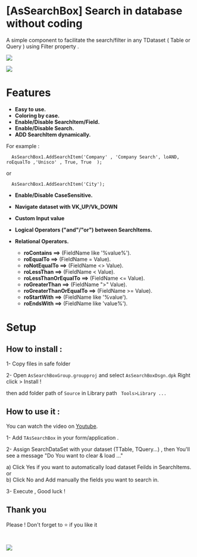 # [AsSearchBox] Search in database without coding 
A simple component to facilitate the search/filter in any TDataset ( Table or Query ) using Filter property . 
  
![](https://1.bp.blogspot.com/-5ORXrtBUFpw/XDgqM3tLDOI/AAAAAAAAAgM/lcuOsCpYop4iJPKZXbH5JqsUQxB35aEmgCLcBGAs/s1600/AsSearchBoxPreview.gif)



![](https://3.bp.blogspot.com/-RdrPG-ChYpY/XDgvxIQJMLI/AAAAAAAAAgk/nAz6ZqpoBNIkiRVP5v1uIpZkhG8-S8X4wCLcBGAs/s1600/howtouse.gif)

# Features 
- **Easy to use.**
- **Coloring by case.**
- **Enable/Disable SearchItem/Field.**
- **Enable/Disable Search.**
- **ADD SearchItem dynamically.**
 
 For example :
  
```
  AsSearchBox1.AddSearchItem('Company' , 'Company Search', loAND, roEqualTo ,'Unisco' , True, True  ); 
```
or 
```
  AsSearchBox1.AddSearchItem('City'); 
```

- **Enable/Disable  CaseSensitive.**
- **Navigate dataset with VK_UP/Vk_DOWN**
- **Custom Input value**
- **Logical Operators ("and"/"or") between SearchItems.**
- **Relational Operators.**


   - **roContains ==>**  (FieldName like '%value%').
   - **roEqualTo ==>**  (FieldName = Value). 
   - **roNotEqualTo ==>**  (FieldName <> Value).
   - **roLessThan ==>** (FieldName < Value).
   - **roLessThanOrEqualTo ==>** (FieldName <= Value).
   - **roGreaterThan ==>** (FieldName ">" Value).
   - **roGreaterThanOrEqualTo ==>** (FieldName >= Value).
   - **roStartWith ==>** (FieldName like '%value').
   - **roEndsWith ==>** (FieldName like 'value%').
      

# Setup

## How to install :

1- Copy files in safe folder

2- Open `AsSearchBoxGroup.groupproj` and select `AsSearchBoxDsgn.dpk`  Right click > Install !
     
then add folder path of `Source` in Library path
        `  Tools>Library ... `


## How to use it :

You can watch the video on [Youtube](https://www.youtube.com/watch?v=LElkT1-9Qzc). 


1- Add `TAsSearchBox` in your form/application .

2- Assign SearchDataSet with your dataset (TTable, TQuery...) , 
  then You'll see a message "Do You want to clear & load ..." 

   a)  Click Yes if you want to automatically load dataset Feilds in SearchItems.
 or  
   b)  Click No and Add manually the fields you want to search in.
  

3- Execute , Good luck ! 

## Thank you 
Please ! Don't forget to  :star:  if you like it 
# 
  
  
![](https://3.bp.blogspot.com/-RdrPG-ChYpY/XDgvxIQJMLI/AAAAAAAAAgk/nAz6ZqpoBNIkiRVP5v1uIpZkhG8-S8X4wCLcBGAs/s1600/howtouse.gif)
